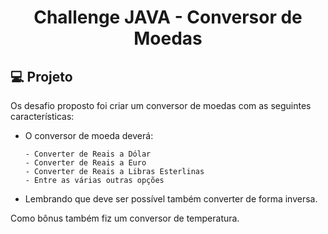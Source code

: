 <h1 align="center"> Challenge JAVA - Conversor de Moedas </h1> 


## 💻 Projeto

 Os desafio proposto foi criar um conversor de moedas com as seguintes características: 

- O conversor de moeda deverá:

      - Converter de Reais a Dólar
      - Converter de Reais a Euro
      - Converter de Reais a Libras Esterlinas
      - Entre as várias outras opções

- Lembrando que deve ser possível também converter de forma inversa.

Como bônus também fiz um conversor de temperatura.

